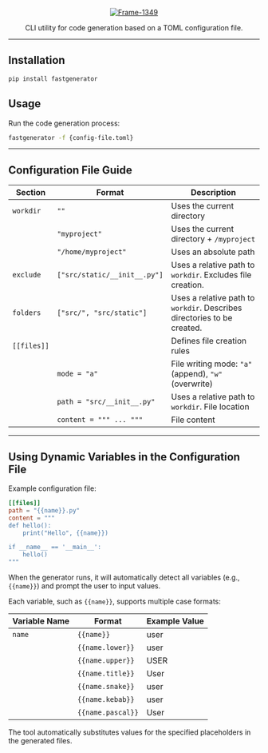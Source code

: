 <p align="center">
  <a href="https://github.com/AlexDemure/fastgenerator">
    <a href="https://ibb.co/23v8Qx04"><img src="https://i.ibb.co/fdk85fVw/Frame-1349.png" alt="Frame-1349" border="0" /></a>
  </a>
</p>

<p align="center">
  CLI utility for code generation based on a TOML configuration file.
</p>

---

## Installation

```sh
pip install fastgenerator
```

## Usage

Run the code generation process:

```sh
fastgenerator -f {config-file.toml}
```

---

## Configuration File Guide

| Section   | Format                      | Description                                                                |
|-----------|-----------------------------|----------------------------------------------------------------------------|
| `workdir` | `""`                        | Uses the current directory                                                |
|           | `"myproject"`                | Uses the current directory + `/myproject`                                 |
|           | `"/home/myproject"`          | Uses an absolute path                                                     |
| `exclude` | `["src/static/__init__.py"]` | Uses a relative path to `workdir`. Excludes file creation.                 |
| `folders` | `["src/", "src/static"]`     | Uses a relative path to `workdir`. Describes directories to be created.   |
| `[[files]]` |                             | Defines file creation rules                                               |
|           | `mode = "a"`                 | File writing mode: `"a"` (append), `"w"` (overwrite)                      |
|           | `path = "src/__init__.py"`   | Uses a relative path to `workdir`. File location                          |
|           | `content = """ ... """`      | File content                                                              |

---

## Using Dynamic Variables in the Configuration File

Example configuration file:

```toml
[[files]]
path = "{{name}}.py"
content = """
def hello():
    print("Hello", {{name}})

if __name__ == '__main__':
    hello()
"""
```

When the generator runs, it will automatically detect all variables (e.g., `{{name}}`) and prompt the user to input values.

Each variable, such as `{{name}}`, supports multiple case formats:

| Variable Name | Format          | Example Value |
|--------------|-----------------|---------------|
| `name`       | `{{name}}`       | user          |
|              | `{{name.lower}}` | user          |
|              | `{{name.upper}}` | USER          |
|              | `{{name.title}}` | User          |
|              | `{{name.snake}}` | user          |
|              | `{{name.kebab}}` | user          |
|              | `{{name.pascal}}`| User          |

The tool automatically substitutes values for the specified placeholders in the generated files.